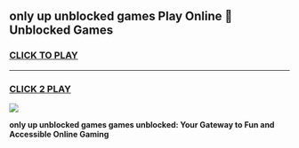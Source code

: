
## only up unblocked games Play Online 👋 Unblocked Games
<h3>
<a href="https://premium.freeplayer.one?title=only_up_unblocked_games&ref=19F">CLICK TO PLAY</a></h3>
<hr>

<h3>
<a href="https://premium.freeplayer.one?title=only_up_unblocked_games&ref=19F">CLICK 2 PLAY</a>
  
</h3>

<a href="https://premium.freeplayer.one?title=only_up_unblocked_games&ref=19F"><img src="https://clearcache.store/games.png"></a>


**only up unblocked games games unblocked: Your Gateway to Fun and Accessible Online Gaming**
